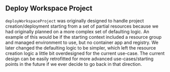 ## Deploy Workspace Project

`deployWorkspaceProject` was originally designed to handle project creation/deployment starting from a set of partial resources because we had originally planned on a more complex set of defaulting logic.  An example of this would be if the starting context included a resource group and managed environment to use, but no container app and registry.  We later changed the defaulting logic to be simpler, which left the resource creation logic a little bit overdesigned for the current use-case.  The current design can be easily retrofitted for more advanced use-cases/starting points in the future if we ever decide to go back in that direction.
